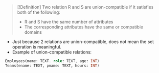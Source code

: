 
>[!Definition]
> Two relation R and S are union-compatible if it satisfies both of the following:
> - R and S have the same number of attributes
> - The corresponding attributes have the same or compatible domains

- Just because 2 relations are union-compatible, does not mean the set operation is meaningful.
- Example of union-compatible relations:

```sql
Employees(name: TEXT. role: TEXT, age: INT)
Teams(ename: TEXT, pname: TEXT, hours: INT)
```